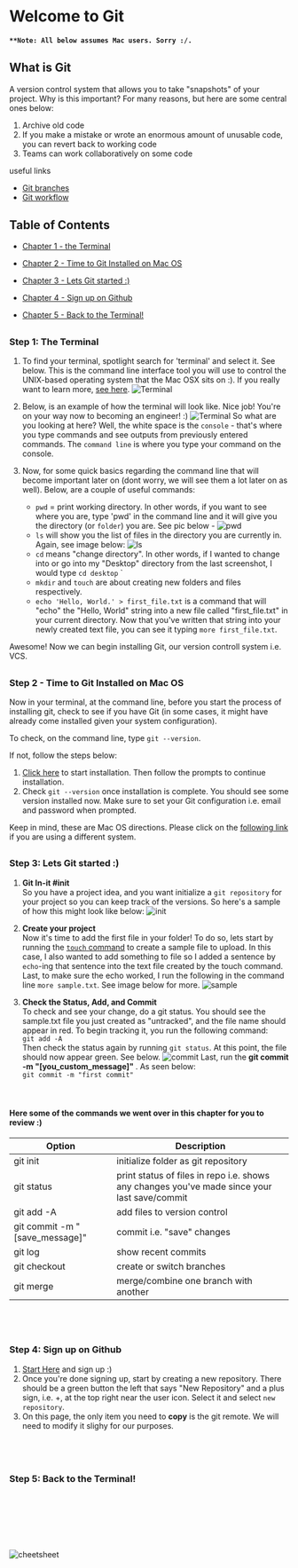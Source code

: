 
# Welcome to Git
#### `**Note: All below assumes Mac users. Sorry :/.`


## What is Git
A version control system that allows you to take "snapshots" of your project. Why is this important? For many reasons, but here are some central ones below:
1. Archive old code
2. If you make a mistake or wrote an enormous amount of unusable code, you can revert back to working code
3. Teams can work collaboratively on some code 

useful links
+ [Git branches](https://gist.github.com/blackfalcon/8428401)
+ [Git workflow](https://guides.github.com/introduction/flow/)




## Table of Contents
  * [Chapter 1 - the Terminal](#chapter-1)
  * [Chapter 2 - Time to Git Installed on Mac OS](#chapter-2)

  * [Chapter 3 - Lets Git started :)](#chapter-3)
  * [Chapter 4 - Sign up on Github ](#chapter-4)
  * [Chapter 5 - Back to the Terminal!](#chapter-5)





## <a id="chapter-1"></a>
### Step 1: The Terminal 
1. To find your terminal, spotlight search for 'terminal' and select it. See below. This is the command line interface tool you will use to control the UNIX-based operating system that the Mac OSX sits on :). If you really want to learn more, [see here](http://blog.teamtreehouse.com/introduction-to-the-mac-os-x-command-line).
![Terminal](spotlight.png)

2. Below, is an example of how the terminal will look like. Nice job! You're on your way now to becoming an engineer! :)
![Terminal](terminal.png)
So what are you looking at here? Well, the white space is the `console` - that's where you type commands and see outputs from previously entered commands. The `command line` is where you type your command on the console.

3. Now, for some quick basics regarding the command line that will become important later on (dont worry, we will see them a lot later on as well). Below, are a couple of useful commands:
      + `pwd` = print working directory. In other words, if you want to see where you are, type 'pwd' in the command line and it will give you the directory (or `folder`) you are. See pic below - ![pwd](pwd.png)
      + `ls` will show you the list of files in the directory you are currently in. Again, see image below: ![ls](ls.png)
      + `cd` means "change directory". In other words, if I wanted to change into or go into my "Desktop" directory from the last screenshot, I would type `cd desktop` <a id="touch"></a>`
      + `mkdir` and `touch` are about creating new folders and files respectively.  
      + `echo 'Hello, World.' > first_file.txt` is a command that will "echo" the "Hello, World" string into a new file called "first_file.txt" in your current directory. Now that you've written that string into your newly created text file, you can see it typing `more first_file.txt`.

Awesome! Now we can begin installing Git, our version controll system i.e. VCS. 


## <a id="chapter-2"></a>
### Step 2 - Time to Git Installed on Mac OS

Now in your terminal, at the command line, before you start the process of installing git, check to see if you have Git (in some cases, it might have already come installed given your system configuration). 

To check, on the command line, type `git --version`. 

If not, follow the steps below:

1. [Click here](https://sourceforge.net/projects/git-osx-installer/files/) to start installation. Then follow the prompts to continue installation.
2. Check `git --version` once installation is complete. You should see some version installed now. Make sure to set your Git configuration i.e. email and password when prompted.

Keep in mind, these are Mac OS directions. Please click on the [following link](https://www.atlassian.com/git/tutorials/install-git) if you are using a different system.



## <a id="chapter-3"></a>
### Step 3: Lets Git started :)

1. <strong>Git In-it #init</strong><br/>
So you have a  project idea, and you want initialize a `git repository` for your project so you can keep track of the versions. 
So here's a sample of how this might look like below: ![init](init.png)

2. <strong>Create your project </strong> <br/>
Now it's time to add the first file in your folder! To do so, lets start by running the 
[`touch` command](#touch) to create a sample file to upload. In this case, I also wanted to add something to file so I added a sentence by `echo`-ing that sentence into the text file created by the touch command. Last, to make sure the echo worked, I run the following in the command line `more sample.txt`. See image below for more.
![sample](sample.png)


3. <strong> Check the Status, Add, and Commit </strong><br/>
To check and see your change, do a git status. You should see the sample.txt file you just created as "untracked", and the file name should appear in red. To begin tracking it, you run the following command:
<br/>`git add -A`<br/>
Then check the status again by running `git status`. At this point, the file should now appear green. See below.
![commit](gitco.png)
Last, run the <strong>git commit -m "[you_custom_message]" </strong>. As seen below:
<br/> `git commit -m "first commit" `
<br/><br/><br/>

#### <strong> Here some of the commands we went over in this chapter for you to review :)</strong>
| Option | Description |
| ------ | -------- |
| git init   | initialize folder as git repository |
| git status | print status of files in repo i.e. shows any changes you've made since your last save/commit  |
| git add  -A| add files to version control|
|git commit -m "[save_message]"| commit i.e. "save" changes|
| git log|  show recent commits|
|git checkout| create or switch branches|
|git merge | merge/combine one branch with another


<br/><br/>
## <a id="chapter-4"></a>
### Step 4: Sign up on Github

1. [Start Here](https://github.com/) and sign up :)
2. Once you're done signing up, start by creating a new repository. There should be a green button the left that says "New Repository" and a plus sign, i.e. +, at the top right near the user icon. Select it and select `new repository`. 
3. On this page, the only item you need to <strong>copy</strong> is the git remote. We will need to modify it slighy for our purposes.


<br/><br/>
## <a id="chapter-5"></a>
### Step 5: Back to the Terminal!



<br/><br/><br/><br/><br/><br/>
![cheetsheet](cheatsheet.png)
